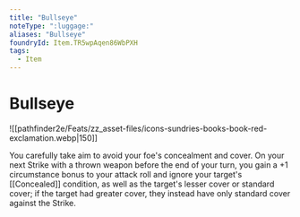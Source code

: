```yaml
---
title: "Bullseye"
noteType: ":luggage:"
aliases: "Bullseye"
foundryId: Item.TR5wpAqen86WbPXH
tags:
  - Item
---
```


# Bullseye
![[pathfinder2e/Feats/zz_asset-files/icons-sundries-books-book-red-exclamation.webp|150]]

You carefully take aim to avoid your foe's concealment and cover. On your next Strike with a thrown weapon before the end of your turn, you gain a +1 circumstance bonus to your attack roll and ignore your target's [[Concealed]] condition, as well as the target's lesser cover or standard cover; if the target had greater cover, they instead have only standard cover against the Strike.
